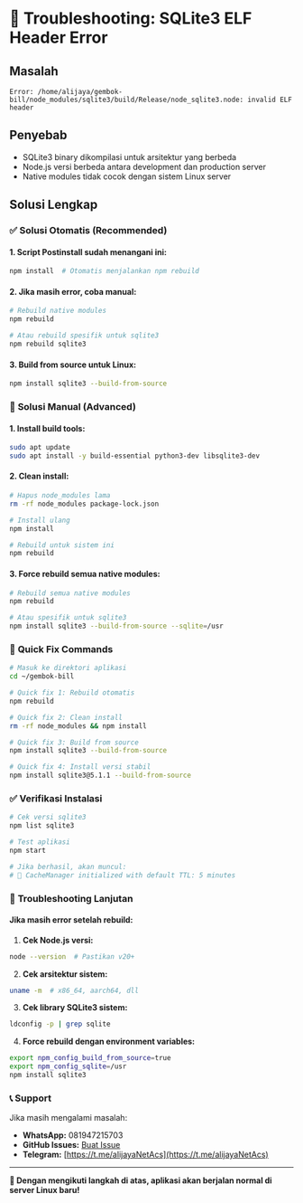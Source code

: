 # 🚨 Troubleshooting: SQLite3 ELF Header Error

## Masalah
```
Error: /home/alijaya/gembok-bill/node_modules/sqlite3/build/Release/node_sqlite3.node: invalid ELF header
```

## Penyebab
- SQLite3 binary dikompilasi untuk arsitektur yang berbeda
- Node.js versi berbeda antara development dan production server
- Native modules tidak cocok dengan sistem Linux server

## Solusi Lengkap

### ✅ **Solusi Otomatis (Recommended)**

#### 1. **Script Postinstall sudah menangani ini:**
```bash
npm install  # Otomatis menjalankan npm rebuild
```

#### 2. **Jika masih error, coba manual:**
```bash
# Rebuild native modules
npm rebuild

# Atau rebuild spesifik untuk sqlite3
npm rebuild sqlite3
```

#### 3. **Build from source untuk Linux:**
```bash
npm install sqlite3 --build-from-source
```

### 🔧 **Solusi Manual (Advanced)**

#### 1. **Install build tools:**
```bash
sudo apt update
sudo apt install -y build-essential python3-dev libsqlite3-dev
```

#### 2. **Clean install:**
```bash
# Hapus node_modules lama
rm -rf node_modules package-lock.json

# Install ulang
npm install

# Rebuild untuk sistem ini
npm rebuild
```

#### 3. **Force rebuild semua native modules:**
```bash
# Rebuild semua native modules
npm rebuild

# Atau spesifik untuk sqlite3
npm install sqlite3 --build-from-source --sqlite=/usr
```

### 🎯 **Quick Fix Commands**

```bash
# Masuk ke direktori aplikasi
cd ~/gembok-bill

# Quick fix 1: Rebuild otomatis
npm rebuild

# Quick fix 2: Clean install
rm -rf node_modules && npm install

# Quick fix 3: Build from source
npm install sqlite3 --build-from-source

# Quick fix 4: Install versi stabil
npm install sqlite3@5.1.1 --build-from-source
```

### ✅ **Verifikasi Instalasi**

```bash
# Cek versi sqlite3
npm list sqlite3

# Test aplikasi
npm start

# Jika berhasil, akan muncul:
# 🚀 CacheManager initialized with default TTL: 5 minutes
```

### 🚨 **Troubleshooting Lanjutan**

#### Jika masih error setelah rebuild:

1. **Cek Node.js versi:**
```bash
node --version  # Pastikan v20+
```

2. **Cek arsitektur sistem:**
```bash
uname -m  # x86_64, aarch64, dll
```

3. **Cek library SQLite3 sistem:**
```bash
ldconfig -p | grep sqlite
```

4. **Force rebuild dengan environment variables:**
```bash
export npm_config_build_from_source=true
export npm_config_sqlite=/usr
npm install sqlite3
```

### 📞 **Support**

Jika masih mengalami masalah:
- **WhatsApp:** 081947215703
- **GitHub Issues:** [Buat Issue](https://github.com/mauljasmay/MikTik-WHN/issues)
- **Telegram:** [https://t.me/alijayaNetAcs](https://t.me/alijayaNetAcs)

---

**🎯 Dengan mengikuti langkah di atas, aplikasi akan berjalan normal di server Linux baru!**
